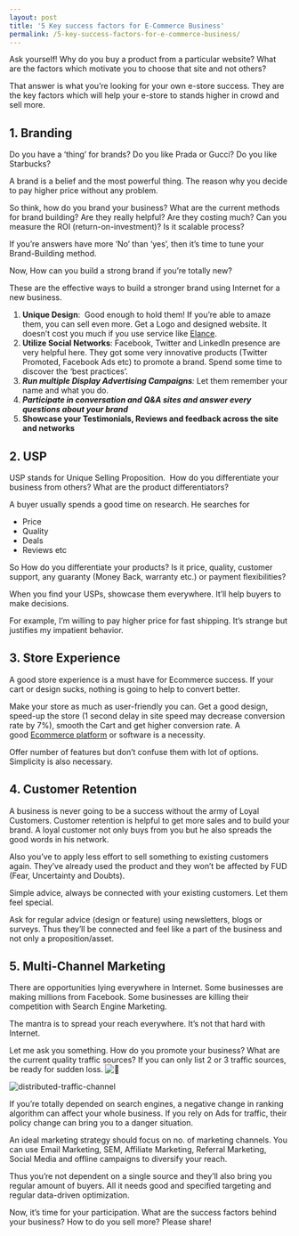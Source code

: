 ```yaml
---
layout: post
title: '5 Key success factors for E-Commerce Business'
permalink: /5-key-success-factors-for-e-commerce-business/
---
```

Ask yourself! Why do you buy a product from a particular website? What are the factors which motivate you to choose that site and not others?

That answer is what you’re looking for your own e-store success. They are the key factors which will help your e-store to stands higher in crowd and sell more.

1\. Branding
------------

Do you have a ‘thing’ for brands? Do you like Prada or Gucci? Do you like Starbucks?

A brand is a belief and the most powerful thing. The reason why you decide to pay higher price without any problem.

So think, how do you brand your business? What are the current methods for brand building? Are they really helpful? Are they costing much? Can you measure the ROI (return-on-investment)? Is it scalable process?

If you’re answers have more ‘No’ than ‘yes’, then it’s time to tune your Brand-Building method.

Now, How can you build a strong brand if you’re totally new?

These are the effective ways to build a stronger brand using Internet for a new business.

1.  **Unique Design**:  Good enough to hold them! If you’re able to amaze them, you can sell even more. Get a Logo and designed website. It doesn’t cost you much if you use service like [Elance](http://bit.ly/ak-elance).
2.  **Utilize Social Networks**: Facebook, Twitter and LinkedIn presence are very helpful here. They got some very innovative products (Twitter Promoted, Facebook Ads etc) to promote a brand. Spend some time to discover the ‘best practices’.
3.  _**Run multiple Display Advertising Campaigns**:_ Let them remember your name and what you do.
4.  ****_Participate in conversation and Q&A sites and answer every questions about your brand_****
5.  **Showcase your Testimonials, Reviews and feedback across the site and networks**

2\. USP
-------

USP stands for Unique Selling Proposition.  How do you differentiate your business from others? What are the product differentiators?

A buyer usually spends a good time on research. He searches for

*   Price
*   Quality
*   Deals
*   Reviews etc

So How do you differentiate your products? Is it price, quality, customer support, any guaranty (Money Back, warranty etc.) or payment flexibilities?

When you find your USPs, showcase them everywhere. It’ll help buyers to make decisions.

For example, I’m willing to pay higher price for fast shipping. It’s strange but justifies my impatient behavior.

3\. Store Experience
--------------------

A good store experience is a must have for Ecommerce success. If your cart or design sucks, nothing is going to help to convert better.

Make your store as much as user-friendly you can. Get a good design, speed-up the store (1 second delay in site speed may decrease conversion rate by 7%), smooth the Cart and get higher conversion rate. A good [Ecommerce platform](http://ankitkumar.in/ecommerce-platform/) or software is a necessity.

Offer number of features but don’t confuse them with lot of options. Simplicity is also necessary.

4\. Customer Retention
----------------------

A business is never going to be a success without the army of Loyal Customers. Customer retention is helpful to get more sales and to build your brand. A loyal customer not only buys from you but he also spreads the good words in his network.

Also you’ve to apply less effort to sell something to existing customers again. They’ve already used the product and they won’t be affected by FUD (Fear, Uncertainty and Doubts).

Simple advice, always be connected with your existing customers. Let them feel special.

Ask for regular advice (design or feature) using newsletters, blogs or surveys. Thus they’ll be connected and feel like a part of the business and not only a proposition/asset.

5\. Multi-Channel Marketing
---------------------------

There are opportunities lying everywhere in Internet. Some businesses are making millions from Facebook. Some businesses are killing their competition with Search Engine Marketing.

The mantra is to spread your reach everywhere. It’s not that hard with Internet.

Let me ask you something. How do you promote your business? What are the current quality traffic sources? If you can only list 2 or 3 traffic sources, be ready for sudden loss. ![🙂](https://s.w.org/images/core/emoji/14.0.0/svg/1f642.svg)

![distributed-traffic-channel](https://i0.wp.com/ankitkumar.in/wp-content/uploads/Distributed-Traffic-Channel-1.png?resize=300%2C203&ssl=1)

If you’re totally depended on search engines, a negative change in ranking algorithm can affect your whole business. If you rely on Ads for traffic, their policy change can bring you to a danger situation.

An ideal marketing strategy should focus on no. of marketing channels. You can use Email Marketing, SEM, Affiliate Marketing, Referral Marketing, Social Media and offline campaigns to diversify your reach.

Thus you’re not dependent on a single source and they’ll also bring you regular amount of buyers. All it needs good and specified targeting and regular data-driven optimization.

Now, it’s time for your participation. What are the success factors behind your business? How to do you sell more? Please share!
